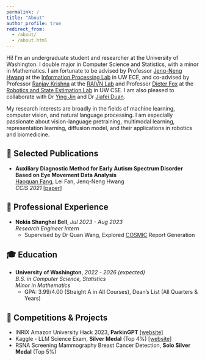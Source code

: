 ```yaml
---
permalink: /
title: "About"
author_profile: true
redirect_from: 
  - /about/
  - /about.html
---
```


Hi! I'm an undergraduate student and researcher at the University of Washington. I double major in Computer Science and Statistics, with a minor in Mathematics. I am fortunate to be advised by Professor [Jenq-Neng Hwang](https://people.ece.uw.edu/hwang/) at the [Information Processing Lab](https://ipl-uw.github.io/) in UW ECE, and co-advised by Professor [Ranjay Krishna](https://www.ranjaykrishna.com/) at the [RAIVN Lab](https://raivn.cs.washington.edu/) and Professor [Dieter Fox](https://homes.cs.washington.edu/~fox/) at the [Robotics and State Estimation Lab](https://rse-lab.cs.washington.edu/) in UW CSE. I am also pleased to collaborate with Dr [Ying Jin](https://scholar.google.com/citations?hl=en&user=MNrLDhwAAAAJ/) and Dr [Jiafei Duan](https://duanjiafei.com/). 

My research interests are broadly in the fields of machine learning, computer vision, and natural language processing. I am especially passionate about vision-language pretraining, multimodal learning, representation learning, diffusion model, and their applications in robotics and biomedicine.

## 📑 Selected Publications
- **Auxiliary Diagnostic Method for Early Autism Spectrum Disorder Based on Eye Movement Data Analysis**
<br><ins>Haoquan Fang</ins>, Lei Fan, Jenq-Neng Hwang
<br>*CCIS 2021* [[paper]](https://ieeexplore.ieee.org/document/9754665)

## 💼 Professional Experience
- **Nokia Shanghai Bell**, *Jul 2023 - Aug 2023*
<br>*Research Engineer Intern*
  - Supervised by Dr Quan Wang, Explored [COSMIC](https://cosmic-sizing.org/) Report Generation

## 🎓 Education
- **University of Washington**, *2022 - 2026 (expected)*
<br>*B.S. in Computer Science, Statistics*
<br>*Minor in Mathematics*
  - GPA: 3.99/4.00 (Straight A in All Courses), Dean’s List (All Quarters & Years)

## 🏅 Competitions & Projects
- INRIX Amazon University Hack 2023, **ParkinGPT** [[website]](https://devpost.com/software/destchat/)
- Kaggle - LLM Science Exam, **Silver Medal** (Top 4%) [[website]](https://www.kaggle.com/competitions/kaggle-llm-science-exam/discussion/446303/)
- RSNA Screening Mammography Breast Cancer Detection, **Solo Silver Medal** (Top 5%)
